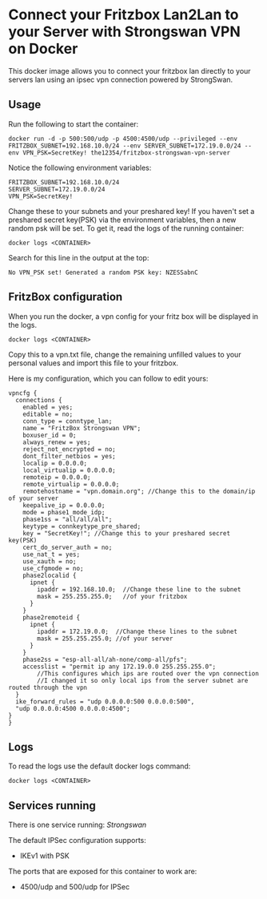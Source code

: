 # Connect your Fritzbox Lan2Lan to your Server with Strongswan VPN on Docker

This docker image allows you to connect your fritzbox lan directly to your servers lan using an ipsec vpn connection powered by StrongSwan.

## Usage
Run the following to start the container:

```
docker run -d -p 500:500/udp -p 4500:4500/udp --privileged --env FRITZBOX_SUBNET=192.168.10.0/24 --env SERVER_SUBNET=172.19.0.0/24 --env VPN_PSK=SecretKey! the12354/fritzbox-strongswan-vpn-server
```
Notice the following environment variables:
```
FRITZBOX_SUBNET=192.168.10.0/24 
SERVER_SUBNET=172.19.0.0/24 
VPN_PSK=SecretKey!
```
Change these to your subnets and your preshared key!
If you haven't set a preshared secret key(PSK) via the environment variables, then a new random psk will be set. To get it, read the logs of the running container:



```
docker logs <CONTAINER>
```
Search for this line in the output at the top:
```
No VPN_PSK set! Generated a random PSK key: NZESSabnC
```
## FritzBox configuration
When you run the docker, a vpn config for your fritz box will be displayed in the logs.
```
docker logs <CONTAINER>
```
Copy this to a vpn.txt file, change the remaining unfilled values to your personal values and import this file to your fritzbox.


Here is my configuration, which you can follow to edit yours:
```
vpncfg {
  connections {
    enabled = yes;
    editable = no;
    conn_type = conntype_lan;
    name = "FritzBox Strongswan VPN";
    boxuser_id = 0;
    always_renew = yes;
    reject_not_encrypted = no;
    dont_filter_netbios = yes;
    localip = 0.0.0.0;
    local_virtualip = 0.0.0.0;
    remoteip = 0.0.0.0;
    remote_virtualip = 0.0.0.0;
    remotehostname = "vpn.domain.org"; //Change this to the domain/ip of your server
    keepalive_ip = 0.0.0.0;
    mode = phase1_mode_idp;
    phase1ss = "all/all/all";
    keytype = connkeytype_pre_shared;
    key = "SecretKey!"; //Change this to your preshared secret key(PSK)
    cert_do_server_auth = no;
    use_nat_t = yes;
    use_xauth = no;
    use_cfgmode = no;
    phase2localid {
      ipnet {
        ipaddr = 192.168.10.0;  //Change these line to the subnet
        mask = 255.255.255.0;   //of your fritzbox
      }
    }
    phase2remoteid {
      ipnet {
        ipaddr = 172.19.0.0;  //Change these lines to the subnet
        mask = 255.255.255.0; //of your server
      }
    }
    phase2ss = "esp-all-all/ah-none/comp-all/pfs";
    accesslist = "permit ip any 172.19.0.0 255.255.255.0"; 
		//This configures which ips are routed over the vpn connection
		//I changed it so only local ips from the server subnet are routed through the vpn
  }
  ike_forward_rules = "udp 0.0.0.0:500 0.0.0.0:500", 
  "udp 0.0.0.0:4500 0.0.0.0:4500";
}
}
```



## Logs

To read the logs use the default docker logs command:
```
docker logs <CONTAINER>
```


## Services running

There is one service running: *Strongswan*

The default IPSec configuration supports:

* IKEv1 with PSK

The ports that are exposed for this container to work are:

* 4500/udp and 500/udp for IPSec 
